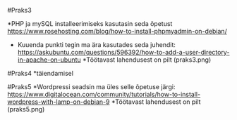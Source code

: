 #Praks3

*PHP ja mySQL installeerimiseks kasutasin seda õpetust https://www.rosehosting.com/blog/how-to-install-phpmyadmin-on-debian/
* Kuuenda punkti tegin ma ära kasutades seda juhendit: https://askubuntu.com/questions/596392/how-to-add-a-user-directory-in-apache-on-ubuntu
*Töötavast lahendusest on pilt (praks3.png)

#Praks4
*täiendamisel

#Praks5
*Wordpressi seadsin ma üles selle õpetuse järgi: https://www.digitalocean.com/community/tutorials/how-to-install-wordpress-with-lamp-on-debian-9
*Töötavast lahendusest on pilt (praks5.png)
